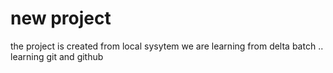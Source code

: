 # new project 
the project is created from local sysytem 
we are learning from delta  batch ..
learning git and github